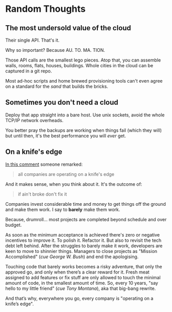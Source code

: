# Random Thoughts


## The most undersold value of the cloud

Their single API. That's it.

Why so important? Because AU. TO. MA. TION.

Those API calls are the smallest lego pieces. Atop that, you can
assemble walls, rooms, flats, houses, buildings. Whole cities in the
cloud can be captured in a git repo.

Most ad-hoc scripts and home brewed provisioning tools can't even agree
on a standard for the _sand_ that builds the bricks.


## Sometimes you don't need a cloud

Deploy that app straight into a bare host. Use unix sockets, avoid the
whole TCP/IP network overheads.

You better pray the backups are working when things fail (which they
will) but until then, it's the best performance you will _ever_ get.


## On a knife's edge

[In this comment](https://news.ycombinator.com/item?id=39365187#39366352)
someone remarked:

> all companies are operating on a knife's edge

And it makes sense, when you think about it. It's the outcome of:

> if ain't broke don't fix it

Companies invest considerable time and money to get things off the
ground and make them work. I say to **barely** make them work.

Because, drumroll... most projects are completed beyond schedule and
over budget.

As soon as the minimum acceptance is achieved there's zero or negative
incentives to improve it. To polish it. Refactor it. But also to
revisit the tech debt left behind. After the struggles to barely make
it work, developers are keen to move to shinnier things. Managers
to close projects as "Mission Accomplished" (_cue George W. Bush_)
and end the apologising.

Touching code that barely works becomes a risky adventure, that only
the approved go, and only when there’s a clear reward for it. Fresh
meat assigned to add features or fix stuff are only allowed to touch
the minimal amount of code, in the smallest amount of time. So, every
10 years, "say hello to my little friend" (_cue Tony Montana_), aka
that big-bang rewrite.

And that’s why, everywhere you go, every company is "operating on a
knife’s edge".
